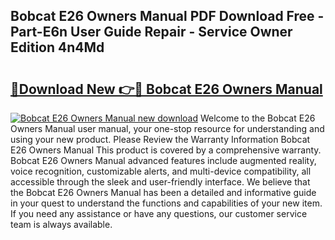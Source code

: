 ## Bobcat E26 Owners Manual PDF Download Free - Part-E6n User Guide Repair - Service Owner Edition 4n4Md

# <h2><a href="http://bc12791.oget.top/?id=Bobcat+E26+Owners+Manual">🔗Download New 👉🔴 Bobcat E26 Owners Manual</a></h2>

[![Bobcat E26 Owners Manual new download](https://i.imgur.com/5g1atiW.png)](http://bc12791.oget.top/?id=Bobcat+E26+Owners+Manual)
Welcome to the Bobcat E26 Owners Manual user manual, your one-stop resource for understanding and using your new product. Please Review the Warranty Information Bobcat E26 Owners Manual This product is covered by a comprehensive warranty. Bobcat E26 Owners Manual advanced features include augmented reality, voice recognition, customizable alerts, and multi-device compatibility, all accessible through the sleek and user-friendly interface. We believe that the Bobcat E26 Owners Manual has been a detailed and informative guide in your quest to understand the functions and capabilities of your new item. If you need any assistance or have any questions, our customer service team is always available.
